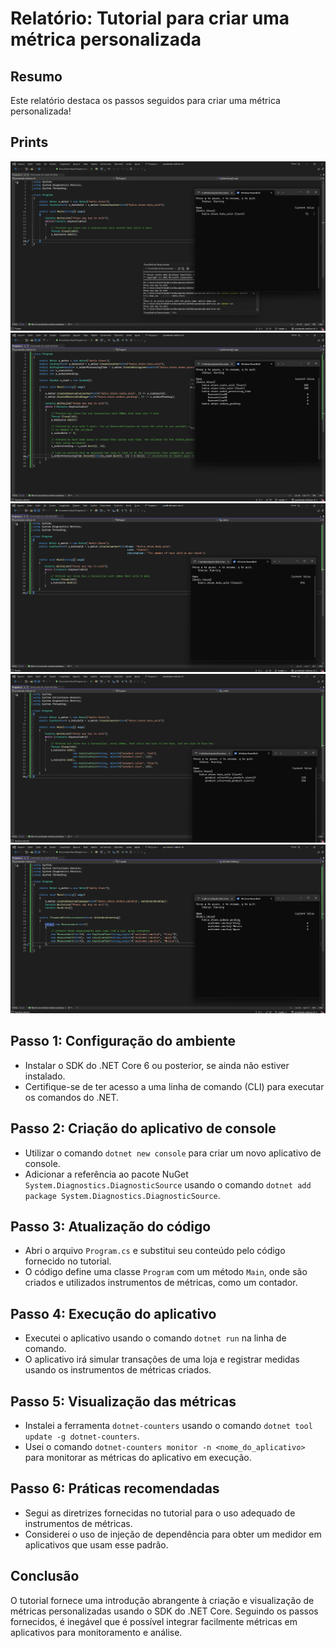 # Relatório: Tutorial para criar uma métrica personalizada

## Resumo
Este relatório destaca os passos seguidos para criar uma métrica personalizada!

## Prints

![Imagem Métrica 1](assets/metrica1.png)
![Imagem Métrica 2](assets/metrica2.png)
![Imagem Métrica 3](assets/metrica3.png)
![Imagem Métrica 4](assets/metrica4.png)
![Imagem Métrica 5](assets/metricas5.png)



## Passo 1: Configuração do ambiente
- Instalar o SDK do .NET Core 6 ou posterior, se ainda não estiver instalado.
- Certifique-se de ter acesso a uma linha de comando (CLI) para executar os comandos do .NET.

## Passo 2: Criação do aplicativo de console
- Utilizar o comando `dotnet new console` para criar um novo aplicativo de console.
- Adicionar a referência ao pacote NuGet `System.Diagnostics.DiagnosticSource` usando o comando `dotnet add package System.Diagnostics.DiagnosticSource`.

## Passo 3: Atualização do código
- Abri o arquivo `Program.cs` e substitui seu conteúdo pelo código fornecido no tutorial.
- O código define uma classe `Program` com um método `Main`, onde são criados e utilizados instrumentos de métricas, como um contador.

## Passo 4: Execução do aplicativo
- Executei o aplicativo usando o comando `dotnet run` na linha de comando.
- O aplicativo irá simular transações de uma loja e registrar medidas usando os instrumentos de métricas criados.

## Passo 5: Visualização das métricas
- Instalei a ferramenta `dotnet-counters` usando o comando `dotnet tool update -g dotnet-counters`.
- Usei o comando `dotnet-counters monitor -n <nome_do_aplicativo>` para monitorar as métricas do aplicativo em execução.

## Passo 6: Práticas recomendadas
- Segui as diretrizes fornecidas no tutorial para o uso adequado de instrumentos de métricas.
- Considerei o uso de injeção de dependência para obter um medidor em aplicativos que usam esse padrão.

## Conclusão
O tutorial fornece uma introdução abrangente à criação e visualização de métricas personalizadas usando o SDK do .NET Core. Seguindo os passos fornecidos, é inegável que é possível integrar facilmente métricas em aplicativos para monitoramento e análise.